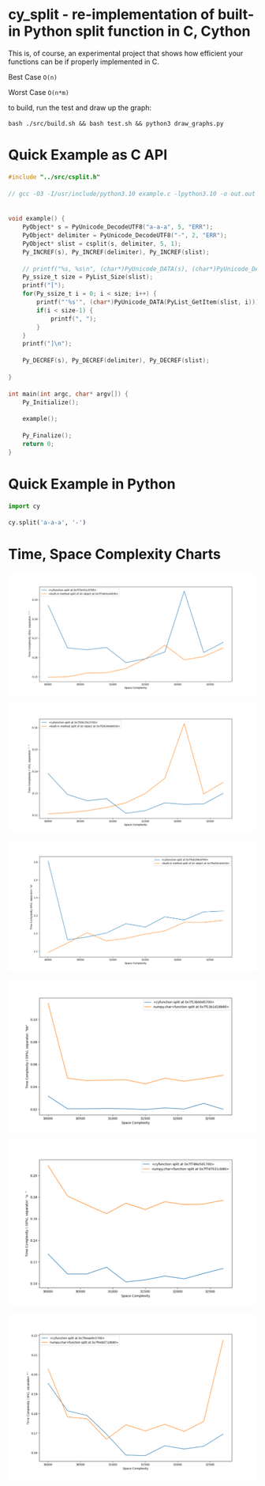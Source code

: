 # cy_split - re-implementation of built-in Python split function in C, Cython

This is, of course, an experimental project that shows how efficient your functions can be if properly implemented in C.

Best Case `O(n)`

Worst Case `O(n*m)`

to build, run the test and draw up the graph:

`bash ./src/build.sh && bash test.sh && python3 draw_graphs.py`

# Quick Example as C API

```c
#include "../src/csplit.h"

// gcc -O3 -I/usr/include/python3.10 example.c -lpython3.10 -o out.out


void example() {
	PyObject* s = PyUnicode_DecodeUTF8("a-a-a", 5, "ERR");
	PyObject* delimiter = PyUnicode_DecodeUTF8("-", 2, "ERR");
	PyObject* slist = csplit(s, delimiter, 5, 1);
	Py_INCREF(s), Py_INCREF(delimiter), Py_INCREF(slist);

	// printf("%s, %s\n", (char*)PyUnicode_DATA(s), (char*)PyUnicode_DATA(delimiter));
	Py_ssize_t size = PyList_Size(slist);
	printf("[");
	for(Py_ssize_t i = 0; i < size; i++) {
		printf("'%s'", (char*)PyUnicode_DATA(PyList_GetItem(slist, i)));
		if(i < size-1) {
			printf(", ");
		}
	}
	printf("]\n");

	Py_DECREF(s), Py_DECREF(delimiter), Py_DECREF(slist);

}

int main(int argc, char* argv[]) {
	Py_Initialize();

	example();

	Py_Finalize();
	return 0;
}
```

# Quick Example in Python

```py
import cy

cy.split('a-a-a', '-')

```

# Time, Space Complexity Charts

![alt text](https://github.com/BeAllAround/cy_split/blob/main/benchmarks/graphs/Figure_1.png)

![alt text](https://github.com/BeAllAround/cy_split/blob/main/benchmarks/graphs/Figure_2.png)

![alt text](https://github.com/BeAllAround/cy_split/blob/main/benchmarks/graphs/Figure_3.png)

![alt text](https://github.com/BeAllAround/cy_split/blob/main/benchmarks/graphs/Figure_4.png)

![alt text](https://github.com/BeAllAround/cy_split/blob/main/benchmarks/graphs/Figure_5.png)

![alt text](https://github.com/BeAllAround/cy_split/blob/main/benchmarks/graphs/Figure_6.png)
